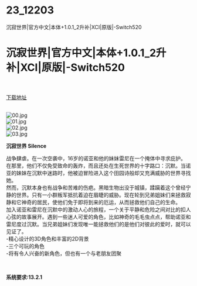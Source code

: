 # 23_12203
沉寂世界|官方中文|本体+1.0.1_2升补|XCI|原版|-Switch520
# 沉寂世界|官方中文|本体+1.0.1_2升补|XCI|原版|-Switch520
 <br/></br>
[下载地址](https://www.switch520.cc/article/12203 "下载地址")
<br/></br>

<p><img title="00.jpg" src="https://www.switch520.cc/muke_img/2022_05_10_8e63c98dd043e.jpg" alt="00.jpg"><br>
<img title="01.jpg" src="https://www.switch520.cc/muke_img/2022_05_10_73d2464ea5131.jpg" alt="01.jpg"><br>
<img title="02.jpg" src="https://www.switch520.cc/muke_img/2022_05_10_a7cbd2d66571a.jpg" alt="02.jpg"><br>
<img title="03.jpg" src="https://www.switch520.cc/muke_img/2022_05_10_fcd07251e9e80.jpg" alt="03.jpg"></p>
<p><strong> 沉寂世界 Silence</strong></p>
<p>战争肆虐。在一次空袭中，16岁的诺亚和他的妹妹雷尼在一个掩体中寻求庇护。在那里，他们不仅免受致命的轰炸，而且还处在生死世界的十字路口：沉默。当诺亚的妹妹在沉默中迷路时，他被迫冒险进入这个田园诗般却又充满威胁的世界寻找她。<br>
然而，沉默本身也有战争和苦难的伤疤。黑暗生物出没于城镇，蹂躏着这个曾经宁静的世界。只有一小群叛军抵抗着迫在眉睫的威胁。现在轮到兄弟姐妹们来拯救寂静和它神奇的居民，使他们免于即将到来的厄运，从而拯救他们自己的生命。<br>
加入诺亚和雷尼在沉默中的激动人心的旅程，一个关于平静和危险之间对比的扣人心弦的故事展开。遇到一些迷人可爱的角色，比如神奇的毛毛虫点点，帮助诺亚和雷尼度过沉默。当兄弟姐妹们发现唯一能拯救他们的是他们对彼此的爱时，就可以见证了。<br>
-精心设计的3D角色和丰富的2D背景<br>
-三个可玩的角色<br>
-将有令人兴奋的新角色，但也有一个与老朋友团聚</p>
<p>&nbsp;</p>
<p><strong>系统要求:13.2.1</strong></p>



